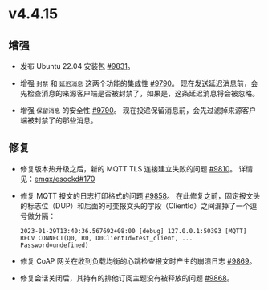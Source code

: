 # v4.4.15

## 增强

- 发布 Ubuntu 22.04 安装包 [#9831](https://github.com/emqx/emqx/pull/9831)。

- 增强 `封禁` 和 `延迟消息` 这两个功能的集成性 [#9790](https://github.com/emqx/emqx/pull/9790)。
  现在发送延迟消息前，会先检查消息的来源客户端是否被封禁了，如果是，这条延迟消息将会被忽略。

- 增强 `保留消息` 的安全性 [#9790](https://github.com/emqx/emqx/pull/9790)。
  现在投递保留消息前，会先过滤掉来源客户端被封禁了的那些消息。

## 修复

- 修复版本热升级之后，新的 MQTT TLS 连接建立失败的问题 [#9810](https://github.com/emqx/emqx/pull/9810)。
  详情见：[emqx/esockd#170](https://github.com/emqx/esockd/pull/170)

- 修复 MQTT 报文的日志打印格式的问题 [#9858](https://github.com/emqx/emqx/pull/9858)。
  在此修复之前，固定报文头的标志位（DUP）和后面的可变报文头的字段（ClientId）之间漏掉了一个逗号做分隔：
  ```
  2023-01-29T13:40:36.567692+08:00 [debug] 127.0.0.1:50393 [MQTT] RECV CONNECT(Q0, R0, D0ClientId=test_client, ... Password=undefined)
  ```

- 修复 CoAP 网关在收到负载均衡的心跳检查报文时产生的崩溃日志 [#9869](https://github.com/emqx/emqx/pull/9869)。

- 修复会话关闭后，其持有的排他订阅主题没有被释放的问题 [#9868](https://github.com/emqx/emqx/pull/9868)。

